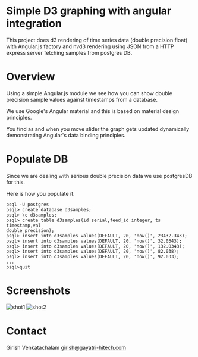 Simple D3 graphing with angular integration
===========================================

This project does d3 rendering of time series data
(double precision float)
with Angular.js factory and nvd3 rendering using JSON
 from a HTTP express server fetching samples from postgres DB.

Overview
========

Using a simple Angular.js module we see how
 you can show double precision sample values 
against timestamps
from a database.

We use Google's Angular material and this is based on
 material design principles.

You find as and when you move slider the graph gets updated dynamically
demonstrating Angular's data binding principles.

Populate DB
===========

Since we are dealing with serious double precision data we use
postgresDB for this.

Here is how you populate it.
```
psql -U postgres
psql> create database d3samples;
psql> \c d3samples;
psql> create table d3samples(id serial,feed_id integer, ts timestamp,val
double precision);
psql> insert into d3samples values(DEFAULT, 20, 'now()', 23432.343);
psql> insert into d3samples values(DEFAULT, 20, 'now()', 32.0343);
psql> insert into d3samples values(DEFAULT, 20, 'now()', 132.0343);
psql> insert into d3samples values(DEFAULT, 20, 'now()', 82.038);
psql> insert into d3samples values(DEFAULT, 20, 'now()', 92.033);
...
psql>quit
```

Screenshots
===========

![shot1](https://cloud.githubusercontent.com/assets/6890469/23990173/36d1fe64-0a5b-11e7-8fd0-f45a5f2296d2.png)
![shot2](https://cloud.githubusercontent.com/assets/6890469/23990184/3efab61c-0a5b-11e7-905b-a08366880281.png)


Contact
=======

Girish Venkatachalam <girish@gayatri-hitech.com>
